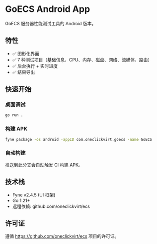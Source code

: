 # GoECS Android App

GoECS 服务器性能测试工具的 Android 版本。

## 特性

- ✅ 图形化界面
- ✅ 7 种测试项目（基础信息、CPU、内存、磁盘、网络、流媒体、路由）
- ✅ 后台执行 + 实时进度
- ✅ 结果导出

## 快速开始

### 桌面调试
```bash
go run .
```

### 构建 APK
```bash
fyne package -os android -appID com.oneclickvirt.goecs -name GoECS
```

### 自动构建
推送到此分支会自动触发 CI 构建 APK。

## 技术栈

- Fyne v2.4.5 (UI 框架)
- Go 1.21+
- 远程依赖: github.com/oneclickvirt/ecs

## 许可证

遵循 https://github.com/oneclickvirt/ecs 项目的许可证。
